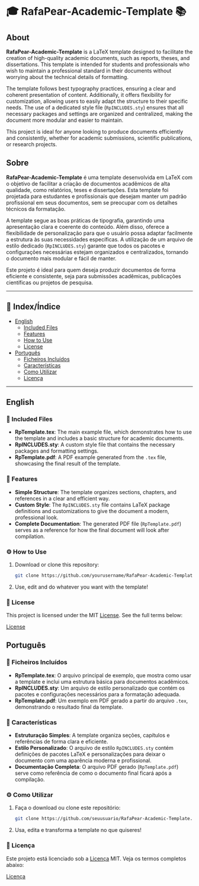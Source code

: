 # 🎓 RafaPear-Academic-Template 📚

## About

**RafaPear-Academic-Template** is a LaTeX template designed to facilitate the creation of high-quality academic documents, such as reports, theses, and dissertations. This template is intended for students and professionals who wish to maintain a professional standard in their documents without worrying about the technical details of formatting.

The template follows best typography practices, ensuring a clear and coherent presentation of content. Additionally, it offers flexibility for customization, allowing users to easily adapt the structure to their specific needs. The use of a dedicated style file (`RpINCLUDES.sty`) ensures that all necessary packages and settings are organized and centralized, making the document more modular and easier to maintain.

This project is ideal for anyone looking to produce documents efficiently and consistently, whether for academic submissions, scientific publications, or research projects.

## Sobre

**RafaPear-Academic-Template** é uma template desenvolvida em LaTeX com o objetivo de facilitar a criação de documentos acadêmicos de alta qualidade, como relatórios, teses e dissertações. Esta template foi projetada para estudantes e profissionais que desejam manter um padrão profissional em seus documentos, sem se preocupar com os detalhes técnicos da formatação.

A template segue as boas práticas de tipografia, garantindo uma apresentação clara e coerente do conteúdo. Além disso, oferece a flexibilidade de personalização para que o usuário possa adaptar facilmente a estrutura às suas necessidades específicas. A utilização de um arquivo de estilo dedicado (`RpINCLUDES.sty`) garante que todos os pacotes e configurações necessárias estejam organizados e centralizados, tornando o documento mais modular e fácil de manter.

Este projeto é ideal para quem deseja produzir documentos de forma eficiente e consistente, seja para submissões acadêmicas, publicações científicas ou projetos de pesquisa.

---

## 📖 Index/Índice

- [English](#english)
  - [Included Files](#-included-files)
  - [Features](#-features)
  - [How to Use](#-how-to-use)
  - [License](#-license)
- [Português](#português)
  - [Ficheiros Incluídos](#-ficheiros-incluídos)
  - [Características](#-características)
  - [Como Utilizar](#-como-utilizar)
  - [Licença](#-licença)

---

## English

### 📁 Included Files

- **RpTemplate.tex**: The main example file, which demonstrates how to use the template and includes a basic structure for academic documents.
- **RpINCLUDES.sty**: A custom style file that contains the necessary packages and formatting settings.
- **RpTemplate.pdf**: A PDF example generated from the `.tex` file, showcasing the final result of the template.

### 🌟 Features

- **Simple Structure**: The template organizes sections, chapters, and references in a clear and efficient way.
- **Custom Style**: The `RpINCLUDES.sty` file contains LaTeX package definitions and customizations to give the document a modern, professional look.
- **Complete Documentation**: The generated PDF file (`RpTemplate.pdf`) serves as a reference for how the final document will look after compilation.

### ⚙️ How to Use

1. Download or clone this repository:
   ```bash
   git clone https://github.com/yourusername/RafaPear-Academic-Template.git

2. Use, edit and do whatever you want with the template!

### 📖 License

This project is licensed under the MIT [License](LICENSE.md). See the full terms below:

[License](LICENSE.md)


## Português

### 📁 Ficheiros Incluídos

- **RpTemplate.tex**: O arquivo principal de exemplo, que mostra como usar a template e inclui uma estrutura básica para documentos acadêmicos.
- **RpINCLUDES.sty**: Um arquivo de estilo personalizado que contém os pacotes e configurações necessários para a formatação adequada.
- **RpTemplate.pdf**: Um exemplo em PDF gerado a partir do arquivo `.tex`, demonstrando o resultado final da template.

### 🌟 Características

- **Estruturação Simples**: A template organiza seções, capítulos e referências de forma clara e eficiente.
- **Estilo Personalizado**: O arquivo de estilo `RpINCLUDES.sty` contém definições de pacotes LaTeX e personalizações para deixar o documento com uma aparência moderna e profissional.
- **Documentação Completa**: O arquivo PDF gerado (`RpTemplate.pdf`) serve como referência de como o documento final ficará após a compilação.

### ⚙️ Como Utilizar

1. Faça o download ou clone este repositório:
   ```bash
   git clone https://github.com/seuusuario/RafaPear-Academic-Template.git

2. Usa, edita e transforma a template no que quiseres!

### 📖 Licença

Este projeto está licenciado sob a [Licença](LICENSE.md) MIT. Veja os termos completos abaixo:

[Licença](LICENSE.md)